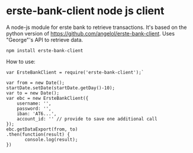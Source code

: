# erste-bank-client node js client


A node-js module for erste bank to retrieve transactions. It's based on the python version of https://github.com/angelol/erste-bank-client. Uses "George"'s API to retrieve data.

``npm install erste-bank-client``

How to use:
```
var ErsteBankClient = require('erste-bank-client');`

var from = new Date();
startDate.setDate(startDate.getDay()-10);
var to = new Date();
var ebc = new ErsteBankClient({
    username: '',
    password: '',
    iban: 'AT6...',
    account_id: '' // provide to save one additional call 
});
ebc.getDataExport(from, to) 
.then(function(result) {
       console.log(result);
})
```
